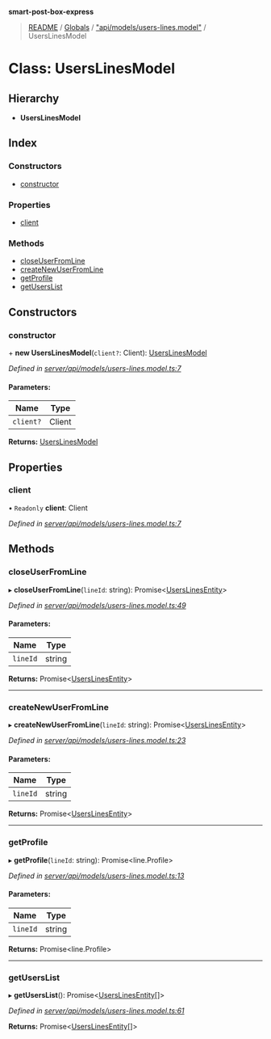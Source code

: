 **smart-post-box-express**

> [README](../README.md) / [Globals](../globals.md) / ["api/models/users-lines.model"](../modules/_api_models_users_lines_model_.md) / UsersLinesModel

# Class: UsersLinesModel

## Hierarchy

* **UsersLinesModel**

## Index

### Constructors

* [constructor](_api_models_users_lines_model_.userslinesmodel.md#constructor)

### Properties

* [client](_api_models_users_lines_model_.userslinesmodel.md#client)

### Methods

* [closeUserFromLine](_api_models_users_lines_model_.userslinesmodel.md#closeuserfromline)
* [createNewUserFromLine](_api_models_users_lines_model_.userslinesmodel.md#createnewuserfromline)
* [getProfile](_api_models_users_lines_model_.userslinesmodel.md#getprofile)
* [getUsersList](_api_models_users_lines_model_.userslinesmodel.md#getuserslist)

## Constructors

### constructor

\+ **new UsersLinesModel**(`client?`: Client): [UsersLinesModel](_api_models_users_lines_model_.userslinesmodel.md)

*Defined in [server/api/models/users-lines.model.ts:7](https://github.com/waricoma/cow-stack/blob/eeb25f2/express/server/api/models/users-lines.model.ts#L7)*

#### Parameters:

Name | Type |
------ | ------ |
`client?` | Client |

**Returns:** [UsersLinesModel](_api_models_users_lines_model_.userslinesmodel.md)

## Properties

### client

• `Readonly` **client**: Client

*Defined in [server/api/models/users-lines.model.ts:7](https://github.com/waricoma/cow-stack/blob/eeb25f2/express/server/api/models/users-lines.model.ts#L7)*

## Methods

### closeUserFromLine

▸ **closeUserFromLine**(`lineId`: string): Promise\<[UsersLinesEntity](_api_entities_users_lines_entity_.userslinesentity.md)>

*Defined in [server/api/models/users-lines.model.ts:49](https://github.com/waricoma/cow-stack/blob/eeb25f2/express/server/api/models/users-lines.model.ts#L49)*

#### Parameters:

Name | Type |
------ | ------ |
`lineId` | string |

**Returns:** Promise\<[UsersLinesEntity](_api_entities_users_lines_entity_.userslinesentity.md)>

___

### createNewUserFromLine

▸ **createNewUserFromLine**(`lineId`: string): Promise\<[UsersLinesEntity](_api_entities_users_lines_entity_.userslinesentity.md)>

*Defined in [server/api/models/users-lines.model.ts:23](https://github.com/waricoma/cow-stack/blob/eeb25f2/express/server/api/models/users-lines.model.ts#L23)*

#### Parameters:

Name | Type |
------ | ------ |
`lineId` | string |

**Returns:** Promise\<[UsersLinesEntity](_api_entities_users_lines_entity_.userslinesentity.md)>

___

### getProfile

▸ **getProfile**(`lineId`: string): Promise\<line.Profile>

*Defined in [server/api/models/users-lines.model.ts:13](https://github.com/waricoma/cow-stack/blob/eeb25f2/express/server/api/models/users-lines.model.ts#L13)*

#### Parameters:

Name | Type |
------ | ------ |
`lineId` | string |

**Returns:** Promise\<line.Profile>

___

### getUsersList

▸ **getUsersList**(): Promise\<[UsersLinesEntity](_api_entities_users_lines_entity_.userslinesentity.md)[]>

*Defined in [server/api/models/users-lines.model.ts:61](https://github.com/waricoma/cow-stack/blob/eeb25f2/express/server/api/models/users-lines.model.ts#L61)*

**Returns:** Promise\<[UsersLinesEntity](_api_entities_users_lines_entity_.userslinesentity.md)[]>

